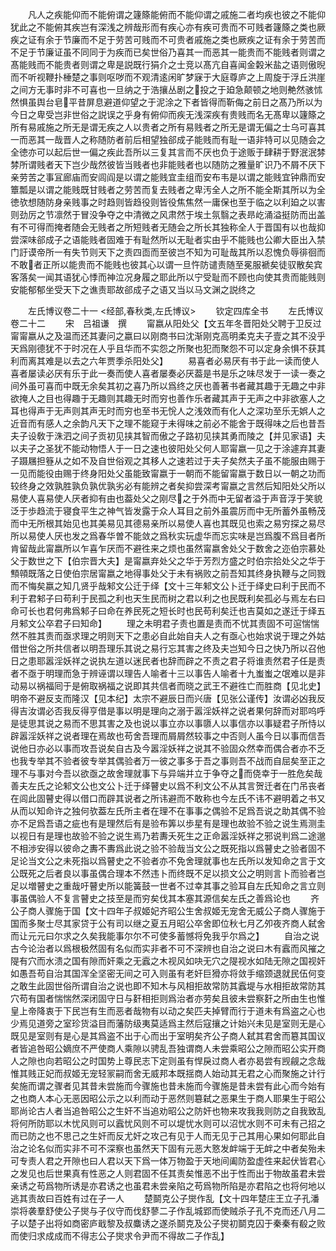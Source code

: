 <!-- { "loadSidebar": true } -->
　　凡人之疾能仰而不能俯谓之籧篨能俯而不能仰谓之戚施二者均疾也彼之不能仰犹此之不能俯其疾岂有深浅之辨哉形而有疾心亦有疾可贵而不可贱者籧篨之类也厥疾之证有余于节廉而不足于劳苦可贱而不可贵者戚施之类也厥疾之证有余于劳苦而不足于节廉证虽不同同于为疾而已矣世俗乃喜其一而恶其一能贵而不能贱者则谓之髙能贱而不能贵者则谓之卑是説既行狷介之士竞以髙亢自喜闻金糓米盐之语则傲晲而不听视鞭扑棰楚之事则呕哕而不观清逺闲旷梦寐于大庭尊庐之上周旋于浮丘洪崖之间方无事时非不可喜也一旦纳之于浩攘丛剧之投之于廹急颠顿之地则艴然骇怵然惧虽舆台皂平昔屏息避道仰望之于泥涂之下者皆得而靳侮之前日之髙乃所以为今日之卑受岂非世俗之説误之乎身有俯仰而疾无浅深疾有贵贱而名无髙卑以籧篨之所有易戚施之所无是谓无疾之人以贵者之所有易贱者之所无是谓无偏之士乌可喜其一而恶其一哉晋人之称随防者前后相望独郤成子能贱而有耻一语非特可以见随会之全徳亦可以起后世一偏之疾此吾所以三复其言而不厌也负于途贩于肆耕于野泯泯棼棼所谓贱者天下岂少哉然彼皆当贱者也非能贱者也以随防之雅量旷识乃不屑不厌下亲劳苦之事冝廊庙而安闾阎是以谓之能贱宜圭组而安布韦是以谓之能贱宜钟鼎而安簟瓢是以谓之能贱既甘贱者之劳苦而复去贱者之卑汚全人之所不能全斯其所以为全徳欤想随防身亲贱事之时趋则皆趋役则皆役焦焦然一庸保也至于临之以利廹之以害则劲厉之节凛然于冒没争夺之中清微之风肃然于埃土氛翳之表昻屹涌溢挺防而出盖有不可得而掩者随会无贱者之所短贱者无随会之所长其独称全人于晋国有以也哉抑尝深味郤成子之语能贱者固难于有耻然所以无耻者实由乎不能贱也公卿大臣出入禁门訏谟帝所一有失节则天下之责四靣而至彼岂不知为可耻哉其所以忍愧负辱徘徊而不敢者正所以能贵而不能贱也彼其心以谓一旦忤防谴责随至冕服褫矣徒驭散矣宾客落矣一闻其语犹心悸而神泣况身履之耶此所以宁受耻而不顾也向使其贵而能贱则安能郁郁坐受天下之谯责耶故郤成子之语又当以马文渊之説终之















　　左氏博议卷二十一
<经部,春秋类,左氏博议>
　　钦定四库全书
　　左氏博议卷二十二
　　宋　吕祖谦　撰
　　甯嬴从阳处父【文五年冬晋阳处父聘于卫反过甯甯嬴从之及温而还其妻问之嬴曰以刚商书曰沈渐刚克高明柔克夫子壹之其不没乎天爲刚德犹不于时况在人乎且华而不实怨之所聚也犯而聚怨不可以定身余惧不获其利而离其难是以去之六年贾季杀阳处父】
　　易喜者必易厌有书于此一读而使人喜者屡读必厌有乐于此一奏而使人喜者屡奏必厌葢是书是乐之味尽发于一读一奏之间外虽可喜而中既无余矣其初之喜乃所以爲终之厌也善著书者藏其趣于无趣之中非欲掩人之目也得趣于无趣则其趣无时而穷也善作乐者藏其声于无声之中非欲塞人之耳也得声于无声则其声无时而穷也至书无恱人之浅效而有化人之深功至乐无娯人之近音而有感人之余韵凡天下之理不能窥于未得味之前必不能舍于既得味之后也昔吾夫子设敎于洙泗之间子贡初见挟其智而傲之子路初见挟其勇而陵之【并见家语】夫以夫子之圣犹不能动物悟人于一日之速也彼阳处父何人耶甯嬴一见之于涂遽弃其妻子蹑屩担簦从之如不及自世俗观之其移人之速若过于夫子矣然夫子虽不能服由赐于一见而能役由赐于终身阳处父虽能致甯嬴于一朝而不能留甯嬴于数日以一朝之功而较终身之效孰胜孰负孰优孰劣必有能辨之者矣抑尝深考甯嬴之言然后知阳处父所以易使人喜易使人厌者抑有由也葢处父之刚尽之于外而中无留者溢于声音浮于笑貌泛于歩趋流于寝食平生之神气皆发露于众人耳目之前外虽震厉而中无所蓄外虽畅茂而中无所根其始见也其美易见其德易亲所以易使人喜也其既见也索之易穷探之易尽所以易使人厌也发之爲春华曽不能敛之爲秋实玩虚华而忘实味是岂爲腹不爲目者所肯留哉此甯嬴所以乍喜乍厌而不避徃来之烦也虽然甯嬴舍处父于数舍之迩伯宗慕处父于数世之下【伯宗晋大夫】是甯嬴弃处父之华于芳烈方盛之时伯宗拾处父之华于顦顇既落之日使伯宗居甯嬴之地得事处父于未有祸败之前吾知其终身执鞭与之同戮而不悔矣嬴之知几贤乎哉邾文公迁于绎【文十三年邾文公卜迁于绎史曰利于民而不利于君邾子曰苟利于民孤之利也天生民而树之君以利之也民既利矣孤必与焉左右曰命可长也君何弗爲邾子曰命在养民死之短长时也民苟利矣迁也吉莫如之遂迁于绎五月邾文公卒君子曰知命】
　　理之未明君子责也置是责而不忧其责固不可逭惴惴然不胜其责而亟求理之明则天下之患必自此始自夫人之有亟心也始求说于理之外姑借世俗之所共信者以明吾理乐其说之易行忘其害之终及夫岂知今日之快乃所以召他日之患耶嚣淫妖祥之说执左道以迷民者也辞而辟之不责之君子将谁责然君子任是责者不亟于明理而急于辨诬谓以理告人喻者十三以事告人喻者十九蚩蚩之氓难以是非动易以祸福囘于是俯取祸福之说即其共信者而晓之武王不避徃亡而胜商【见北史】明帝不避反支而隆汉【见本纪】太宗不避辰日而兴唐【见张公谨传】汝谓必凶我反得吉汝谓必否我反得亨借是事以明是理向之溺于嚣淫妖祥之说者果何辞而对耶呜呼是徒思其说之易而不思其害之及也说以事立亦以事隳人以事信亦以事疑君子所恃以辟嚣淫妖祥之说者理在焉故也苟舍吾理而屑屑然较事之中否则人虽今日以事而信吾说他日亦必以事而攻吾说矣自古及今嚣淫妖祥之说其不验固众然幸而偶合者亦不乏也我专举其不验者彼专举其偶验者万一彼之事多于吾之事则吾不战而自屈矣至正之理不与事对今吾以欲亟之故舍理就事下与异端并立于争夺之而侥幸于一胜危矣哉善夫左氏之论邾文公也文公卜迁于绎瞽史以爲不利文公不从其言贺迁者在门吊丧者在闾此固瞽史得以借口而辟其说者之所讳避而不敢称也今左氏不讳不避明着之书又从而以知命许之独何欤葢左氏所主者在理不在事事之偶验不足爲吾说之助其偶不验亦不足爲吾语之疵也有是理然后有是验布筭以歩星有是理也故验不验之说生焉测圭以视日有是理也故验不验之说生焉乃若夀夭死生之正命嚣淫妖祥之邪说判爲二途邈不相渉安得以彼命之夀不夀爲此说之验不验哉当文公之既死指以爲瞽史之验者固不足论当文公之未死指以爲瞽史之不验者亦不免舍理就事也左氏所以发知命之言于文公既死之后者良以事虽偶合理本不然违卜而终既不足以损文公之明则言卜而验者岂足以増瞽史之重哉吁瞽史所以能簧鼓一世者不过幸其事之验耳自左氏知命之言立则事虽偶验人不复言瞽史之技至是而穷矣伐其本塞其源信矣左氏之善爲论也
　　齐公子商人骤施于国【文十四年子叔姬妃齐昭公生舍叔姬无宠舍无威公子商人骤施于国而多聚士尽其家贷于公有司以继之夏五月昭公卒舍即位秋七月乙夘夜齐商人弑舍而让元元曰尔求之久矣我能事尔尔不可使多蓄憾将免我乎尔爲之】
　　自治之说古今论治者以爲根极然固有名似而实非者不可不深辨也自治之说曰木有蠧而风摧之隄有穴而水溃之国有隙而奸乘之无蠧之木视风如吷无穴之隄视水如陆无隙之国视奸如愚吾苟自治其国浑全坚密无间之可入则虽有老奸巨猾亦将敛手缩颈退就民伍何变之敢生此固世俗所谓自治之说也即不知木与风相拒故常防其蠧堤与水相拒故常防其穴苟有国者惴惴然深闭固守日与姧相拒则爲治者亦劳矣且彼未尝察姧之所由生也惟皇上帝降衷于下民岂有生而恶者哉物有以动之矣匹夫掉臂而行于道未有爲盗之心也少焉见道旁之室珍货溢目而藩防级夷莫适爲主然后寇攘之计始兴未见是室则无是心既见是室则有是心是其爲盗不出于心而出于室明矣齐公子商人弑其君舍而簒其国议者皆追咎昭公嫡庶不严使商人乘隙以骋乱吾独谓商人未尝乘昭公之隙而昭公实开商人之隙也向若昭公之时国势上尊民志下定则虽有悍戾过商人者亦曷尝有觊觎之念哉惟其贱正妃而叔姬无宠轻冡嗣而舍无威邦本既揺商人始动其无君之心而聚施之计行矣施而谓之骤者见其昔未尝施而今骤施也昔未施而今骤施是昔未尝有此心而今始有之也商人本心无恶因昭公示之以利而动于恶然则簒弑之恶果生于商人耶果生于昭公耶尚论古人者当追咎昭公之生奸不当追劝昭公之防奸也物来攻我我则防之自我致乱将何所防耶以木忧风则可以蠧忧风则不可以堤忧水则可以沼忧水则不可未有己招之而已防之也不思己之生奸而反尤奸之攻己有见于人而无见于己其用心果如何耶此自治之论名似而实非不可不深察也虽然天下固有元恶大憝发衅端于无衅之中者矣殆未可专责人君之开隙也曰人君以天下爲一体万物盈于天地间阖防盈虚徃来起伏皆君心之发见也后世果真有性恶之人则君固不任其责矣惟恶不出于性而出于物故虽君未尝亲诱之苟爲物所诱是亦君诱之也虽君未尝亲陷之苟爲物所陷是亦君陷之也将何地以逃其责故曰百姓有过在子一人
　　楚鬬克公子爕作乱【文十四年楚庄王立子孔潘崇将袭羣舒使公子爕与子仪守而伐舒蓼二子作乱城郢而使贼杀子孔不克而还八月二子以楚子出将如商密庐戢黎及叔麋诱之遂杀鬬克及公子爕初鬬克囚于秦秦有殽之败而使归求成成而不得志公子爕求令尹而不得故二子作乱】
